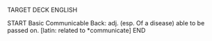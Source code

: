 TARGET DECK
ENGLISH

START
Basic
Communicable
Back: adj. (esp. Of a disease) able to be passed on. [latin: related to *communicate]
END
